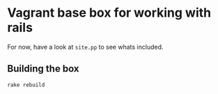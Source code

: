 # Vagrant base box for working with rails

For now, have a look at `site.pp` to see whats included.

## Building the box

```terminal
rake rebuild
```
